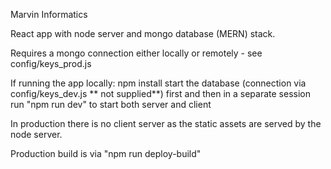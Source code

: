 Marvin Informatics

React app with node server and mongo database (MERN) stack.

Requires a mongo connection either locally or remotely - see config/keys_prod.js

If running the app locally:
npm install
start the database (connection via config/keys_dev.js ** not supplied**) first
and then in a separate session run "npm run dev" to start both server and client

In production there is no client server as the static assets are served by the node server.

Production build is via "npm run deploy-build"
